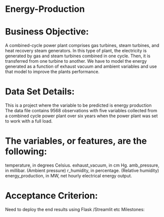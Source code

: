 # Energy-Production

# Business Objective:
A combined-cycle power plant comprises gas turbines, steam turbines, and heat
recovery steam generators. In this type of plant, the electricity is generated by gas and
steam turbines combined in one cycle. Then, it is transferred from one turbine to
another. We have to model the energy generated as a function of exhaust vacuum and
ambient variables and use that model to improve the plants performance.


# Data Set Details:
This is a project where the variable to be predicted is energy production
The data file contains 9568 observations with five variables collected from a combined
cycle power plant over six years when the power plant was set to work with a full load.


# The variables, or features, are the following:
temperature, in degrees Celsius.
exhaust_vacuum, in cm Hg.
amb_pressure, in millibar. (Ambient pressure)
r_humidity, in percentage. (Relative humidity)
energy_production, in MW, net hourly electrical energy output.


# Acceptance Criterion: 
Need to deploy the end results using Flask /Streamlit etc
Milestones:
